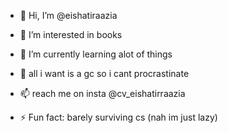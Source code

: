 - 👋 Hi, I’m @eishatiraazia
- 👀 I’m interested in books
- 🌱 I’m currently learning alot of things
- 💞️ all i want is a gc so i cant procrastinate
- 📫 reach me on insta @cv_eishatirraazia
  
- ⚡ Fun fact: barely surviving cs (nah im just lazy)

<!---
eishatiraazia/eishatiraazia is a ✨ special ✨ repository because its `README.md` (this file) appears on your GitHub profile.
You can click the Preview link to take a look at your changes.
--->
